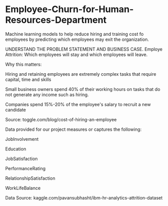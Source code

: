 # Employee-Churn-for-Human-Resources-Department
Machine learning models to help reduce hiring and training cost fo employees by predicting which employees may exit the organization.


UNDERSTAND THE PROBLEM STATEMENT AND BUSINESS CASE.
Employe Attrition: Which employees will stay and which employees will leave.

Why this matters:

Hiring and retaining employees are extremely complex tasks that require capital, time and skills

Small business owners spend 40% of their working hours on tasks that do not generate any income such as hiring.

Companies spend 15%-20% of the employee's salary to recruit a new candidate

Source: toggle.com/blog/cost-of-hiring-an-employee

Data provided for our project measures or captures the following:

JobInvolvement

Education

JobSatisfaction

PerformanceRating

RelationshipSatisfaction

WorkLifeBalance

Data Source: kaggle.com/pavansubhasht/ibm-hr-analytics-attrition-dataset
